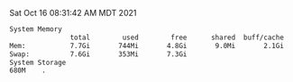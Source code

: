 Sat Oct 16 08:31:42 AM MDT 2021
```bash
System Memory
               total        used        free      shared  buff/cache   available
Mem:           7.7Gi       744Mi       4.8Gi       9.0Mi       2.1Gi       6.6Gi
Swap:          7.6Gi       353Mi       7.3Gi
System Storage
680M	.
```
```bash
